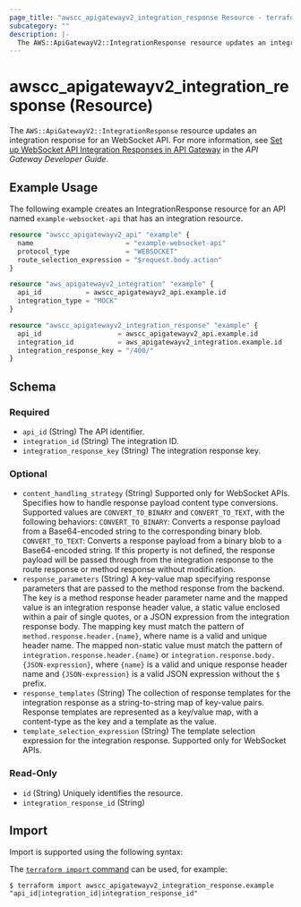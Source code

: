 ```yaml
---
page_title: "awscc_apigatewayv2_integration_response Resource - terraform-provider-awscc"
subcategory: ""
description: |-
  The AWS::ApiGatewayV2::IntegrationResponse resource updates an integration response for an WebSocket API. For more information, see Set up WebSocket API Integration Responses in API Gateway https://docs.aws.amazon.com/apigateway/latest/developerguide/apigateway-websocket-api-integration-responses.html in the API Gateway Developer Guide.
---
```


# awscc_apigatewayv2_integration_response (Resource)

The ``AWS::ApiGatewayV2::IntegrationResponse`` resource updates an integration response for an WebSocket API. For more information, see [Set up WebSocket API Integration Responses in API Gateway](https://docs.aws.amazon.com/apigateway/latest/developerguide/apigateway-websocket-api-integration-responses.html) in the *API Gateway Developer Guide*.

## Example Usage

The following example creates an IntegrationResponse resource for an API named `example-websocket-api` that has an integration resource.

```terraform
resource "awscc_apigatewayv2_api" "example" {
  name                       = "example-websocket-api"
  protocol_type              = "WEBSOCKET"
  route_selection_expression = "$request.body.action"
}

resource "aws_apigatewayv2_integration" "example" {
  api_id           = awscc_apigatewayv2_api.example.id
  integration_type = "MOCK"
}

resource "awscc_apigatewayv2_integration_response" "example" {
  api_id                   = awscc_apigatewayv2_api.example.id
  integration_id           = aws_apigatewayv2_integration.example.id
  integration_response_key = "/400/"
}
```

<!-- schema generated by tfplugindocs -->
## Schema

### Required

- `api_id` (String) The API identifier.
- `integration_id` (String) The integration ID.
- `integration_response_key` (String) The integration response key.

### Optional

- `content_handling_strategy` (String) Supported only for WebSocket APIs. Specifies how to handle response payload content type conversions. Supported values are ``CONVERT_TO_BINARY`` and ``CONVERT_TO_TEXT``, with the following behaviors:
  ``CONVERT_TO_BINARY``: Converts a response payload from a Base64-encoded string to the corresponding binary blob.
  ``CONVERT_TO_TEXT``: Converts a response payload from a binary blob to a Base64-encoded string.
 If this property is not defined, the response payload will be passed through from the integration response to the route response or method response without modification.
- `response_parameters` (String) A key-value map specifying response parameters that are passed to the method response from the backend. The key is a method response header parameter name and the mapped value is an integration response header value, a static value enclosed within a pair of single quotes, or a JSON expression from the integration response body. The mapping key must match the pattern of ``method.response.header.{name}``, where name is a valid and unique header name. The mapped non-static value must match the pattern of ``integration.response.header.{name}`` or ``integration.response.body.{JSON-expression}``, where ``{name}`` is a valid and unique response header name and ``{JSON-expression}`` is a valid JSON expression without the ``$`` prefix.
- `response_templates` (String) The collection of response templates for the integration response as a string-to-string map of key-value pairs. Response templates are represented as a key/value map, with a content-type as the key and a template as the value.
- `template_selection_expression` (String) The template selection expression for the integration response. Supported only for WebSocket APIs.

### Read-Only

- `id` (String) Uniquely identifies the resource.
- `integration_response_id` (String)

## Import

Import is supported using the following syntax:

The [`terraform import` command](https://developer.hashicorp.com/terraform/cli/commands/import) can be used, for example:

```shell
$ terraform import awscc_apigatewayv2_integration_response.example "api_id|integration_id|integration_response_id"
```